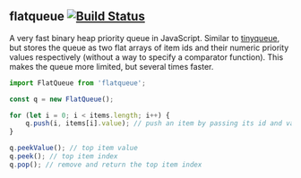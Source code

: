 ## flatqueue [![Build Status](https://github.com/mourner/flatqueue/workflows/Node/badge.svg?branch=master)](https://github.com/mourner/flatqueue/actions)

A very fast binary heap priority queue in JavaScript.
Similar to [tinyqueue](https://github.com/mourner/tinyqueue/),
but stores the queue as two flat arrays of item ids and their numeric priority values respectively
(without a way to specify a comparator function).
This makes the queue more limited, but several times faster.

```js
import FlatQueue from 'flatqueue';

const q = new FlatQueue();

for (let i = 0; i < items.length; i++) {
    q.push(i, items[i].value); // push an item by passing its id and value
}

q.peekValue(); // top item value
q.peek(); // top item index
q.pop(); // remove and return the top item index
```
